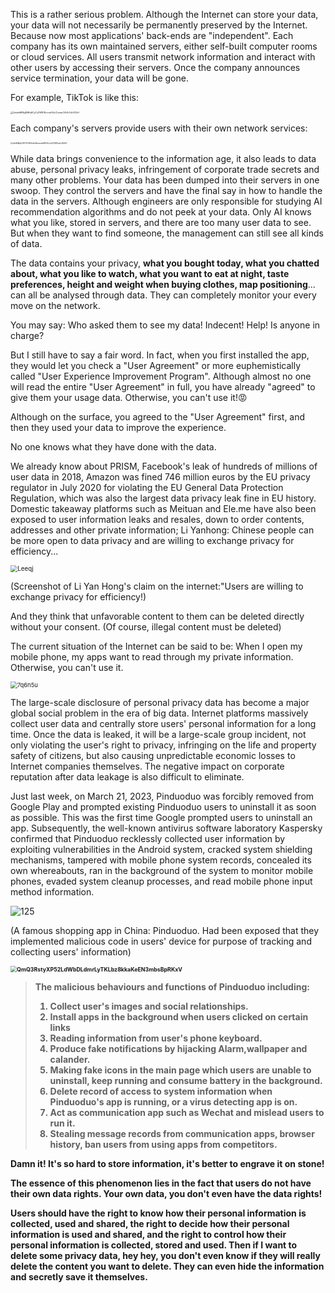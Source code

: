 This is a rather serious problem. Although the Internet can store your data, your data will not necessarily be permanently preserved by the Internet. Because now most applications' back-ends are "independent". Each company has its own maintained servers, either self-built computer rooms or cloud services. All users transmit network information and interact with other users by accessing their servers. Once the company announces service termination, your data will be gone.

For example, TikTok is like this:

<img src="assets/Whathappenedtomyprivacyontheinternet/QmdntMWgDMfqHCyCzZWfDDrcvwHQoCLempCAk3rCdh3CkH.png" alt="QmdntMWgDMfqHCyCzZWfDDrcvwHQoCLempCAk3rCdh3CkH" style="zoom:25%;" />

Each company's servers provide users with their own network services:

<img src="assets/Whathappenedtomyprivacyontheinternet/QmRbMqtLf8Y7eYWeUdmRxeswrmRRUHLnc5UPMTuaCnBnPH.png" alt="QmRbMqtLf8Y7eYWeUdmRxeswrmRRUHLnc5UPMTuaCnBnPH" style="zoom:21%;" />

While data brings convenience to the information age, it also leads to data abuse, personal privacy leaks, infringement of corporate trade secrets and many other problems. Your data has been dumped into their servers in one swoop. They control the servers and have the final say in how to handle the data in the servers. Although engineers are only responsible for studying AI recommendation algorithms and do not peek at your data. Only AI knows what you like, stored in servers, and there are too many user data to see. But when they want to find someone, the management can still see all kinds of data.

The data contains your privacy, **what you bought today, what you chatted about, what you like to watch, what you want to eat at night, taste preferences, height and weight when buying clothes, map positioning**... can all be analysed through data. They can completely monitor your every move on the network.

You may say: Who asked them to see my data! Indecent! Help! Is anyone in charge?

But I still have to say a fair word. In fact, when you first installed the app, they would let you check a "User Agreement" or more euphemistically called "User Experience Improvement Program". Although almost no one will read the entire "User Agreement" in full, you have already "agreed" to give them your usage data. Otherwise, you can't use it!😡

Although on the surface, you agreed to the "User Agreement" first, and then they used your data to improve the experience.

No one knows what they have done with the data.

We already know about PRISM, Facebook's leak of hundreds of millions of user data in 2018, Amazon was fined 746 million euros by the EU privacy regulator in July 2020 for violating the EU General Data Protection Regulation, which was also the largest data privacy leak fine in EU history. Domestic takeaway platforms such as Meituan and Ele.me have also been exposed to user information leaks and resales, down to order contents, addresses and other private information; Li Yanhong: Chinese people can be more open to data privacy and are willing to exchange privacy for efficiency...

<img src="assets/Whathappenedtomyprivacyontheinternet/Leeqj.png" alt="Leeqj" style="zoom:70%;" />

(Screenshot of Li Yan Hong's claim on the internet:"Users are willing to exchange privacy for efficiency!)

And they think that unfavorable content to them can be deleted directly without your consent. (Of course, illegal content must be deleted)

The current situation of the Internet can be said to be: When I open my mobile phone, my apps want to read through my private information. Otherwise, you can't use it.

<img src="assets/Whathappenedtomyprivacyontheinternet/7q6n5u.jpg" alt="7q6n5u" style="zoom: 67%;" />

The large-scale disclosure of personal privacy data has become a major global social problem in the era of big data. Internet platforms massively collect user data and centrally store users' personal information for a long time. Once the data is leaked, it will be a large-scale group incident, not only violating the user's right to privacy, infringing on the life and property safety of citizens, but also causing unpredictable economic losses to Internet companies themselves. The negative impact on corporate reputation after data leakage is also difficult to eliminate.

Just last week, on March 21, 2023, Pinduoduo was forcibly removed from Google Play and prompted existing Pinduoduo users to uninstall it as soon as possible. This was the first time Google prompted users to uninstall an app. Subsequently, the well-known antivirus software laboratory Kaspersky confirmed that Pinduoduo recklessly collected user information by exploiting vulnerabilities in the Android system, cracked system shielding mechanisms, tampered with mobile phone system records, concealed its own whereabouts, ran in the background of the system to monitor mobile phones, evaded system cleanup processes, and read mobile phone input method information.

![125](assets/Whathappenedtomyprivacyontheinternet/125.png)

(A famous shopping app in China: Pinduoduo. Had been exposed that they implemented malicious code in users' device for purpose of tracking and collecting users' information)

<b>

<img src="assets/Whathappenedtomyprivacyontheinternet/QmQ3RstyXP52LdWbDLdmrLyTKLbz8kkaKeEN3mbsBpRKxV.png" alt="QmQ3RstyXP52LdWbDLdmrLyTKLbz8kkaKeEN3mbsBpRKxV" style="zoom:63%;" />

> The malicious behaviours and functions of Pinduoduo including:
>
> 1. Collect user's images and social relationships.
> 2. Install apps in the background when users clicked on certain links
> 3. Reading information from user's phone keyboard.  
> 4. Produce fake notifications by hijacking Alarm,wallpaper and calander.
> 5. Making fake icons in the main page which users are unable to uninstall, keep running and consume battery in the background.
> 6. Delete record of access to system information when Pinduoduo's app is running, or a virus detecting app is on.
> 7.  Act as communication app such as Wechat and mislead users to run it.
> 8.  Stealing message records from communication apps, browser history, ban users from using apps from competitors. 



Damn it! It's so hard to store information, it's better to engrave it on stone!

The essence of this phenomenon lies in the fact that users do not have their own data rights. Your own data, you don't even have the data rights!

Users should have the right to know how their personal information is collected, used and shared, the right to decide how their personal information is used and shared, and the right to control how their personal information is collected, stored and used. Then if I want to delete some privacy data, hey hey, you don't even know if they will really delete the content you want to delete. They can even hide the information and secretly save it themselves.